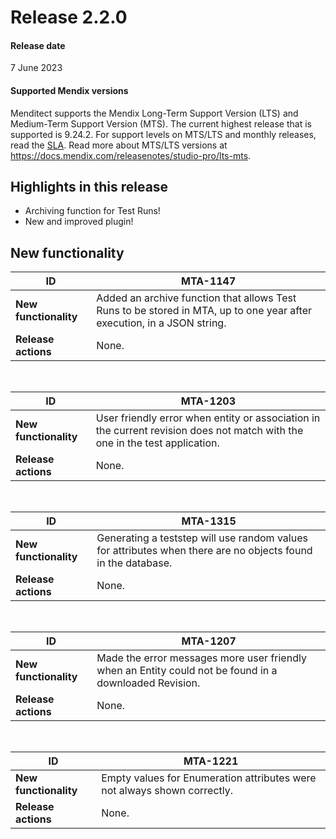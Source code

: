 # Release 2.2.0

#### Release date

7 June 2023

#### Supported Mendix versions

Menditect supports the Mendix Long-Term Support Version (LTS) and Medium-Term Support Version (MTS). The current highest release that is supported is 9.24.2. 
For support levels on MTS/LTS and monthly releases, read the [SLA](../legal/sla).
Read more about MTS/LTS versions at https://docs.mendix.com/releasenotes/studio-pro/lts-mts.

## Highlights in this release

 - <i class="fas fa-fire"></i> Archiving function for Test Runs!
 - <i class="fas fa-fire"></i> New and improved plugin!

## New functionality 

| ID                    | MTA-1147                                                                                                               |
| --------------------- | ---------------------------------------------------------------------------------------------------------------------- |
| __New functionality__ | Added an archive function that allows Test Runs to be stored in MTA, up to one year after execution, in a JSON string. |
| __Release actions__   | None.                                                                                                                  |

<br/>


| ID                    | MTA-1203                                                                                                                    |
| --------------------- | --------------------------------------------------------------------------------------------------------------------------- |
| __New functionality__ | User friendly error when entity or association in the current revision does not match with the one in the test application. |
| __Release actions__   | None.                                                                                                                       |

<br/>


| ID                    | MTA-1315                                                                                                     |
| --------------------- | ------------------------------------------------------------------------------------------------------------ |
| __New functionality__ | Generating a teststep will use random values for attributes when there are no objects found in the database. |
| __Release actions__   | None.                                                                                                        |

<br/>


| ID                    | MTA-1207                                                                                               |
| --------------------- | ------------------------------------------------------------------------------------------------------ |
| __New functionality__ | Made the error messages more user friendly when an Entity could not be found in a downloaded Revision. |
| __Release actions__   | None.                                                                                                  |

<br/>


| ID                    | MTA-1221                                                                 |
| --------------------- | ------------------------------------------------------------------------ |
| __New functionality__ | Empty values for Enumeration attributes were not always shown correctly. |
| __Release actions__   | None.                                                                    |

<br/>